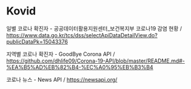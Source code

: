 # Kovid

일별 코로나 확진자 - 공공데이터활용지원센터_보건복지부 코로나19 감염 현황 / https://www.data.go.kr/tcs/dss/selectApiDataDetailView.do?publicDataPk=15043376

지역별 코로나 확진자 - GoodBye Corona API / https://github.com/dhlife09/Corona-19-API/blob/master/README.md#-%EA%B5%AD%EB%82%B4-%EC%A0%95%EB%B3%B4

코로나 뉴스 - News API / https://newsapi.org/
